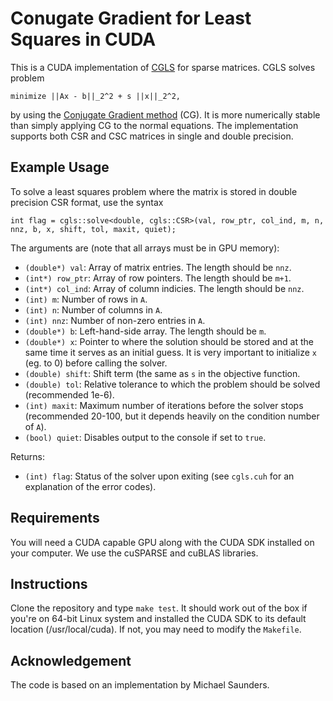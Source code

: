 Conugate Gradient for Least Squares in CUDA
===========================================

This is a CUDA implementation of [CGLS](http://web.stanford.edu/group/SOL/software/cgls/) for sparse matrices. CGLS solves problem

```
minimize ||Ax - b||_2^2 + s ||x||_2^2,
```

by using the [Conjugate Gradient method](http://en.wikipedia.org/wiki/Conjugate_gradient_method) (CG). It is more numerically stable than simply applying CG to the normal equations. The implementation supports both CSR and CSC matrices in single and double precision. 

Example Usage
-------------
To solve a least squares problem where the matrix is stored in double precision CSR format, use the syntax

```
int flag = cgls::solve<double, cgls::CSR>(val, row_ptr, col_ind, m, n, nnz, b, x, shift, tol, maxit, quiet);
```
The arguments are (note that all arrays must be in GPU memory):
  + `(double*) val`: Array of matrix entries. The length should be `nnz`.
  + `(int*) row_ptr`: Array of row pointers. The length should be `m+1`.
  + `(int*) col_ind`: Array of column indicies. The length should be `nnz`.
  + `(int) m`: Number of rows in `A`.
  + `(int) n`: Number of columns in `A`.
  + `(int) nnz`: Number of non-zero entries in `A`.
  + `(double*) b`: Left-hand-side array. The length should be `m`.
  + `(double*) x`: Pointer to where the solution should be stored and at the same time it serves as an initial guess. It is very important to initialize `x` (eg. to 0) before calling the solver.
  + `(double) shift`: Shift term (the same as `s` in the objective function.
  + `(double) tol`: Relative tolerance to which the problem should be solved (recommended 1e-6).
  + `(int) maxit`: Maximum number of iterations before the solver stops (recommended 20-100, but it depends heavily on the condition number of `A`).
  + `(bool) quiet`: Disables output to the console if set to `true`.

Returns:
  + `(int) flag`: Status of the solver upon exiting (see `cgls.cuh` for an explanation of the error codes).

Requirements
------------
You will need a CUDA capable GPU along with the CUDA SDK installed on your computer. We use the  cuSPARSE and cuBLAS libraries.

Instructions
------------
Clone the repository and type `make test`. It should work out of the box if you're on 64-bit Linux system and installed the CUDA SDK to its default location (/usr/local/cuda). If not, you may need to modify the `Makefile`.

Acknowledgement
---------------
The code is based on an implementation by Michael Saunders.

